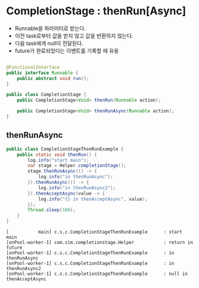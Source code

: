 # CompletionStage : thenRun[Async]

* Runnable을 파라미터로 받는다.
* 이전 task로부터 값을 받지 않고 값을 반환하지 않는다.
* 다음 task에게 null이 전달된다.
* future가 완료되었다는 이벤트를 기록할 때 유용

~~~java

@FunctionalInterface
public interface Runnable {
    public abstract void run();
}

public class CompletionStage {
    public CompletionStage<Void> thenRun(Runnable action);

    public CompletionStage<Void> thenRunAsync(Runnable action);
}
~~~

## thenRunAsync

~~~java
public class CompletionStageThenRunExample {
    public static void thenRun() {
        log.info("start main");
        var stage = Helper.completionStage();
        stage.thenRunAsync(() -> {
            log.info("in thenRunAsync");
        }).thenRunAsync(() -> {
            log.info("in thenRunAsync2");
        }).thenAcceptAsync(value -> {
            log.info("{} in thenAcceptAsync", value);
        });
        Thread.sleep(100);
    }
}
~~~

~~~
[           main] c.s.c.CompletionStageThenRunExample      : start main
[onPool-worker-1] com.sim.completionstage.Helper           : return in future
[onPool-worker-1] c.s.c.CompletionStageThenRunExample      : in thenRunAsync
[onPool-worker-1] c.s.c.CompletionStageThenRunExample      : in thenRunAsync2
[onPool-worker-1] c.s.c.CompletionStageThenRunExample      : null in thenAcceptAsync
~~~